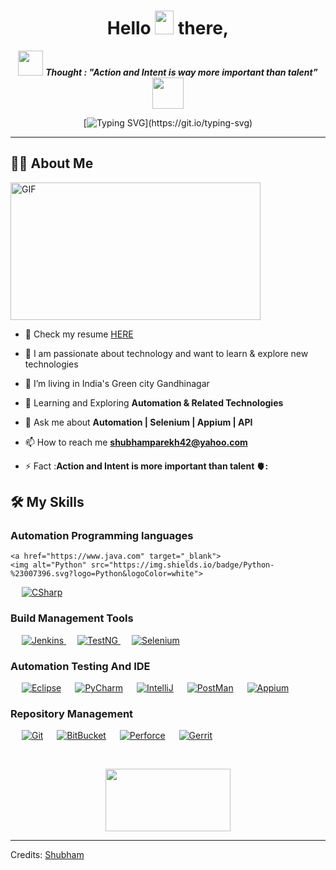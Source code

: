 <h1 align="center">Hello <img src="https://raw.githubusercontent.com/MartinHeinz/MartinHeinz/master/wave.gif" width="30px" height="38"> there, </h1>


<p align="center">
<img src="https://media.giphy.com/media/qjqUcgIyRjsl2/giphy.gif" width="40" /> <b><i align="center">Thought : "Action and Intent is way more important than talent”</i></b> <img src="https://media.giphy.com/media/qjqUcgIyRjsl2/giphy.gif" width="50" />
</p>
<!-- <p>An aspiring Java Back-end Developer. Collaborative, team player who can work with teams and be productive. Interested in obtaining a Software Developer position. Always like to learn new skills and technologies.</p>  -->
  
 

<div align="center">
  
   <span></span>
  
[![Typing SVG](https://readme-typing-svg.herokuapp.com?font=IBM+Plex+Sans&color=ff1493&size=36&lines=+Hey!+It's+Shubham!;I'm+an+Automation+Engineer.;❤+Automation+Java+Appium;)](https://git.io/typing-svg)
</div>

<hr color="blue"/>



## 🙋‍♂️ About Me

 <img align="center" alt="GIF" src="https://github.com/abhisheknaiidu/abhisheknaiidu/blob/master/code.gif?raw=true" width="400" height="220" />

 
 -  🔭 Check my resume [HERE](https://github.com/AutomationShubham/AutomationShubham/blob/main/Shubham%20Parekh%20CV.pdf) 

 -  🚀 I am passionate about technology and want to learn & explore new technologies 

 -  🔭 I’m living  in India's Green city Gandhinagar   

 - 🌱 Learning and Exploring **Automation & Related Technologies**

 - 💬 Ask me about **Automation | Selenium | Appium | API**

 - 📫 How to reach me **shubhamparekh42@yahoo.com**

 - ⚡ Fact :**Action and Intent is more important than talent 🫀:**
 
## 🛠️ My Skills

###  Automation Programming languages

<p> 

    <a href="https://www.java.com" target="_blank"> 
    <img alt="Python" src="https://img.shields.io/badge/Python-%23007396.svg?logo=Python&logoColor=white">
  </a>
  &emsp;
    <a href="https://www.java.com" target="_blank"> 
    <img alt="CSharp" src="https://img.shields.io/badge/CSharp-%23007396.svg?logo=CSharp&logoColor=white">
  </a>



</p>

###   Build Management Tools
<p align="left"> 
  &emsp; 
  <a href="https://www.w3.org/html/" target="_blank"> 
   <img alt="Jenkins" src="https://img.shields.io/badge/Jenkins%20-%23E34F26.svg?logo=Jenkins&logoColor=white">
  </a>   
  &emsp;
  <a href="https://www.w3schools.com/css/" target="_blank">
    <img alt="TestNG" src="https://img.shields.io/badge/TestNG%20-%231572B6.svg?logo=Testng&logoColor=white">
  </a> 
   &emsp;
  <a href="https://getbootstrap.com" target="_blank"> 
    <img alt="Selenium" src="https://img.shields.io/badge/Selenium-%23563D7C.svg?style=Selenium&logoColor=white"/>
  </a>
</p>

 
 ###  Automation Testing And IDE
 
<p align="left">
 
  &emsp;
    <a href="#"><img alt="Eclipse" src="https://img.shields.io/badge/Eclipse%20-%23F05033.svg?logo=Eclipse&logoColor=white"></a>
  &emsp;
    <a href="#"><img alt="PyCharm" src="https://img.shields.io/badge/PyCharm%20-%2334A853.svg?logo=PyCharm&logoColor=white"></a>
  &emsp;
    <a href="#"><img alt="IntelliJ" src="https://img.shields.io/badge/IntelliJ%20-0078d7.svg?logo=Intellij&logoColor=white"></a>
  &emsp;
   <a href="#"><img alt="PostMan" src="https://img.shields.io/badge/PostMan%20-%23F05033.svg?logo=PostMan&logoColor=white"></a>
  &emsp;
  <a href="#"><img alt="Appium" src="https://img.shields.io/badge/Appium%20-%2334A853.svg?logo=Appium&logoColor=white"></a>
  &emsp;
</p>

 ### Repository Management 
 
<p align="left">
 
  &emsp;
    <a href="#"><img alt="Git" src="https://img.shields.io/badge/Git%20-%23F05033.svg?logo=Git&logoColor=white"></a>
  &emsp;
    <a href="#"><img alt="BitBucket" src="https://img.shields.io/badge/BitBucket%20-%2334A853.svg?logo=BitBucket&logoColor=white"></a>
  &emsp;
    <a href="#"><img alt="Perforce" src="https://img.shields.io/badge/Perforce%20-0078d7.svg?logo=Perforce&logoColor=white"></a>
  &emsp;
   <a href="#"><img alt="Gerrit" src="https://img.shields.io/badge/Gerrit%20-%23F05033.svg?logo=Gerrit&logoColor=white"></a>
  &emsp;

</p>

<br/>





<p align="center">
  <img width="200" height="100" src="https://math.sun.ac.za/prodinger/thanks.gif">
</p>


---------
Credits: [Shubham](https://github.com/AutomationShubham)


